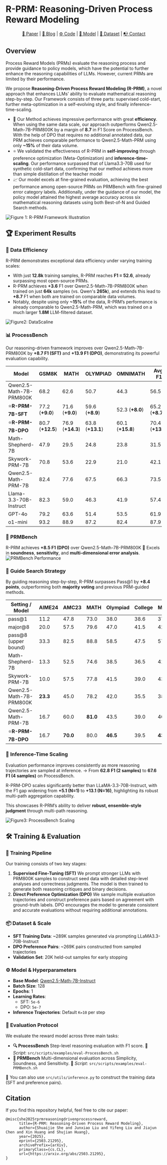 # R-PRM: Reasoning-Driven Process Reward Modeling

<p align="center">
  <a href="https://arxiv.org/abs/2503.21295"> 📃 Paper</a> | 
  <a href="https://shesj-note.notion.site/R-PRM-Reasoning-Driven-Process-Reward-Modeling-9543fb238b0d48338dd44c60999ffd9b"> 📝 Blog</a> | 
  <a href="https://github.com/NJUNLP/R-PRM"> ⚙️ Code</a> | 
  <a href="https://huggingface.co/kevinpro/R-PRM-7B-DPO"> 🤖 Model</a> | 
  <a href="https://huggingface.co/datasets/kevinpro/R-PRM"> 🤗 Dataset</a> | 
  <a href="https://ricardokevins.github.io/"> 📭 Contact</a> 
</p>

## Overview

Process Reward Models (PRMs) evaluate the reasoning process and provide guidance to policy models, which have the potential to further enhance the reasoning capabilities of LLMs. However, current PRMs are limited by their performance.

We propose **Reasoning-Driven Process Reward Modeling (R-PRM)**, a novel approach that enhances LLMs’ ability to evaluate mathematical reasoning step-by-step. Our Framework consists of three parts: supervised cold-start, further meta-optimization in a self-evolving style, and finally inference-time-scaling.

- 🚀  Our Method achieves impressive performance with great **efficiency**. When using the same data scale, our approach outperforms Qwen2.5-Math-7B-PRM800K by a margin of **8.7** in F1 Score on ProcessBench. With the help of DPO that requires no additional annotated data, our PRM achieves comparable performance to Qwen2.5-Math-PRM using only **~15%** of their data volume.
- ⭐ We validated the effectiveness of R-PRM in **self-improving** through preference optimization (Meta-Optimization) and **inference-time-scaling**. Our performance surpassed that of Llama3.3-70B used for synthetic cold-start data, confirming that our method achieves more than simple distillation of the teacher model
- *📈*  Our model excels at fine-grained evaluation, achieving the best performance among open-source PRMs on PRMBench with fine-grained error category labels. Additionally, under the guidance of our model, the policy model attained the highest average accuracy across six mathematical reasoning datasets using both Best-of-N and Guided Search methods.

![Figure 1: R-PRM Framework Illustration](./fig/R-PRM.jpg "R-PRM Framework Illustration")

## 🏆 Experiment Results

### 🧪 **Data Efficiency**

R-PRM demonstrates exceptional data efficiency under varying training scales:

- With just **12.8k** training samples, R-PRM reaches **F1 = 52.6**, already surpassing most open-source PRMs.
- R-PRM achieves **+3.6** F1 over Qwen2.5-Math-7B-PRM800K when trained on just **64k** samples (vs. Qwen's **265k**), and extends this lead to **+8.7** F1 when both are trained on comparable data volumes.
- Notably, despite using only **~15%** of the data, R-PRM’s performance is already comparable to Qwen2.5-Math-PRM, which was trained on a much larger **1.8M** LLM-filtered dataset.

![Figure2: DataScaline](fig/DataScaling.png)

### 📊 **ProcessBench**

 Our reasoning-driven framework improves over Qwen2.5-Math-7B-PRM800K by **+8.7 F1 (SFT)** and **+13.9 F1 (DPO)**, demonstrating its powerful evaluation capability.

| **Model**          | **GSM8K**        | **MATH**         | **OLYMPIAD**     | **OMNIMATH**     | **Avg. F1**      |
| ------------------------ | ---------------------- | ---------------------- | ---------------------- | ---------------------- | ---------------------- |
| Qwen2.5-Math-7B-PRM800K  | 68.2                   | 62.6                   | 50.7                   | 44.3                   | 56.5                   |
| ⭐**R-PRM-7B-SFT** | 77.2 (**+9.0**)  | 71.6 (**+9.0**)  | 59.6 (**+8.9**)  | 52.3 (**+8.0**)  | 65.2 (**+8.7**)  |
| ⭐**R-PRM-7B-DPO** | 80.7 (**+12.5**) | 76.9 (**+14.3**) | 63.8 (**+13.1**) | 60.1 (**+15.8**) | 70.4 (**+13.9**) |
| Math-Shepherd-7B         | 47.9                   | 29.5                   | 24.8                   | 23.8                   | 31.5                   |
| Skywork-PRM-7B           | 70.8                   | 53.6                   | 22.9                   | 21.0                   | 42.1                   |
| Qwen2.5-Math-PRM-7B      | 82.4                   | 77.6                   | 67.5                   | 66.3                   | 73.5                   |
| Llama-3.3-70B-Instruct   | 82.3                   | 59.0                   | 46.3                   | 41.9                   | 57.4                   |
| GPT-4o                   | 79.2                   | 63.6                   | 51.4                   | 53.5                   | 61.9                   |
| o1-mini                  | 93.2                   | 88.9                   | 87.2                   | 82.4                   | 87.9                   |

### 🧠 **PRMBench**

 R-PRM achieves **+8.5 F1 (DPO)** over Qwen2.5-Math-7B-PRM800K
 📌 Excels in **soundness**, **sensitivity**, and **multi-dimensional error analysis**.
![PRMBench Performance](./fig/PRMBench.png)

### 🔁 **Guide Search Strategy**

 By guiding reasoning step-by-step, R-PRM surpasses Pass@1 by **+8.4 points**, outperforming both **majority voting** and previous PRM-guided methods.

| **Setting / Model** | **AIME24** | **AMC23** | **MATH** | **Olympiad** | **College** | **Minerva** | **Avg.** |
| ------------------------- | ---------------- | --------------- | -------------- | ------------------ | ----------------- | ----------------- | -------------- |
| pass@1                    | 11.2             | 47.8            | 73.0           | 38.0               | 38.6              | 37.2              | 41.0           |
| major@8                   | 20.0             | 57.5            | 79.6           | 47.0               | 41.5              | 42.7              | 48.0           |
| pass@8 (upper bound)      | 33.3             | 82.5            | 88.8           | 58.5               | 47.5              | 57.7              | 61.4           |
| Math-Shepherd-7B          | 13.3             | 52.5            | 74.6           | 38.5               | 36.5              | 41.2              | 42.8           |
| Skywork-PRM-7B            | 10.0             | 57.5            | 77.8           | 41.5               | 39.0              | 43.4              | 44.9           |
| Qwen2.5-Math-7B-PRM800K   | **23.3**   | 45.0            | 78.2           | 42.0               | 35.5              | 38.6              | 43.8           |
| Qwen2.5-Math-PRM-7B       | 16.7             | 60.0            | **81.0** | 43.5               | 39.0              | 40.4              | 46.8           |
| ⭐**R-PRM-7B-DPO**  | 16.7             | **70.0**  | 80.0           | **46.5**     | 39.5              | **43.4**    | **49.4** |

### 🚀 **Inference-Time Scaling**

 Evaluation performance improves consistently as more reasoning trajectories are sampled at inference.
 → From **62.8 F1 (2 samples)** to **67.6 F1 (4 samples)** on ProcessBench.

R-PRM-DPO scales significantly better than LLaMA-3.3-70B-Instruct, with the F1 gap widening from **+5.1 (N=1)** to **+13.1 (N=16)**, highlighting its robust multi-path aggregation capability.

This showcases R-PRM’s ability to deliver **robust, ensemble-style judgment** through multi-path reasoning.

![Figure3: ProcessBench Scaling](./fig/processbench-scaling.png)

## 🛠️ Training & Evaluation

### 🔧 Training Pipeline

Our training consists of two key stages:

1. **Supervised Fine-Tuning (SFT)** We prompt stronger LLMs with PRM800K samples to construct seed data with detailed step-level analyses and correctness judgments. The model is then trained to generate both reasoning critiques and binary decisions.
2. **Direct Preference Optimization (DPO)** We sample multiple evaluation trajectories and construct preference pairs based on agreement with ground-truth labels. DPO encourages the model to generate consistent and accurate evaluations without requiring additional annotations.

### 📦 Dataset & Scale

- **SFT Training Data**: ~289K samples generated via prompting LLaMA3.3-70B-Instruct
- **DPO Preference Pairs**: ~269K pairs constructed from sampled trajectories
- **Validation Set**: 20K held-out samples for early stopping

### ⚙️ Model & Hyperparameters

- **Base Model**: [Qwen2.5-Math-7B-Instruct](https://huggingface.co/Qwen/Qwen2.5-Math-7B-Instruct)
- **Batch Size**: 128
- **Epochs**: 1
- **Learning Rates**:
  - SFT: `5e-6`
  - DPO: `5e-7`
- **Inference Trajectories**: Default `K=10` per step

### 🧪 Evaluation Protocol

We evaluate the reward model across three main tasks:

- **🔍 ProcessBench**
  Step-level reasoning evaluation with F1 score.
  📄 *Script*: `src/scripts/examples/eval-ProcessBench.sh`
- **🧠 PRMBench**
  Multi-dimensional evaluation across Simplicity, Soundness, and Sensitivity.
  📄 *Script*: `src/scripts/examples/eval-PRMBench.sh`

🔧 You can also use `src/utils/inference.py` to construct the training data (SFT and preference pairs).

## Citation

If you find this repository helpful, feel free to cite our paper:

```
@misc{she2025rprmreasoningdrivenprocessreward,
      title={R-PRM: Reasoning-Driven Process Reward Modeling}, 
      author={Shuaijie She and Junxiao Liu and Yifeng Liu and Jiajun Chen and Xin Huang and Shujian Huang},
      year={2025},
      eprint={2503.21295},
      archivePrefix={arXiv},
      primaryClass={cs.CL},
      url={https://arxiv.org/abs/2503.21295}, 
}
```
